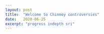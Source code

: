 ```yaml
---
layout: post
title:  "Welcome to Chinmoy controversies"
date:   2020-06-25
excerpt: "progress indepth sri"
---
```


